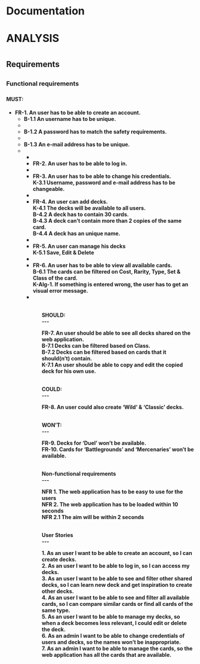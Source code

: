 # Documentation
<h1> ANALYSIS <h1/>
<h2> Requirements <h2/>
<h3> Functional requirements <h3/>
<h4> MUST: <h4/>
<p>
<ul>
<li> FR-1.	An user has to be able to create an account. 
       <ul>
       <li> B-1.1	An username has to be unique. <li/>  
       <li> B-1.2	A password has to match the safety requirements. <li/>  
       <li> B-1.3	An e-mail address has to be unique. <li/>  
       <ul/>
<li/>       
<li> 
       FR-2.	An user has to be able to log in. 
<li/>  
<li>
       FR-3.	An user has to be able to change his credentials. <br/>
       K-3.1	Username, password and e-mail address has to be changeable. <br/>
<li/> 
<li>
       FR-4.	An user can add decks. <br/>
       K-4.1	The decks will be available to all users. <br/>
       B-4.2	A deck has to contain 30 cards. <br/>
       B-4.3	A deck can’t contain more than 2 copies of the same card. <br/>
       B-4.4	A deck has an unique name. <br/>
<li/>  
<li>       
       FR-5.	An user can manage his decks <br/>
       K-5.1	Save, Edit & Delete <br/>
<li/>  
<li>       
       FR-6.	An user has to be able to view all available cards. <br/>
       B-6.1	The cards can be filtered on Cost, Rarity, Type, Set & Class of the card. <br/>
       K-Alg-1.	If something is entered wrong, the user has to get an visual error message. <br/> 
<li/>  
<ul>
<p/>
<br/>
SHOULD: <br/>
---
<p>
FR-7.	An user should be able to see all decks shared on the web application. <br/>
       B-7.1	Decks can be filtered based on Class. <br/>
       B-7.2	Decks can be filtered based on cards that it should(n’t) contain. <br/>
       K-7.1	An user should be able to copy and edit the copied deck for his own use. <br/>
<p/>
 <br/>
COULD: <br/>
---
<p>
FR-8.	An user could also create ‘Wild’ & ‘Classic’ decks. <br/>
<p/>
 <br/>
WON’T: <br/>
---
<p>
FR-9.	Decks for ‘Duel’ won’t be available. <br/>
FR-10.	Cards for ‘Battlegrounds’ and ‘Mercenaries’ won’t be available. <br/>
<p/>
<br/>
Non-functional requirements <br/>
---
<p>
NFR 1.	The web application has to be easy to use for the users <br/>
NFR 2.	The web application has to be loaded within 10 seconds <br/>
NFR 2.1	The aim will be within 2 seconds <br/>
<p/>
<br/>
User Stories <br/>
---
<p>
1.	As an user I want to be able to create an account, so I can create decks. <br/>
2.	As an user I want to be able to log in, so I can access my decks. <br/>
3.	As an user I want to be able to see and filter other shared decks, so I can learn new deck and get inspiration to create other decks. <br/>
4.	As an user I want to be able to see and filter all available cards, so I can compare similar cards or find all cards of the same type. <br/>
5.	As an user I want to be able to manage my decks, so when a deck becomes less relevant, I could edit or delete the deck. <br/>
6.	As an admin I want to be able to change credentials of users and decks, so the names won’t be inappropriate. <br/>
7.	As an admin I want to be able to manage the cards, so the web application has all the cards that are available. <br/>
<p/>
